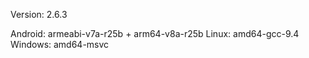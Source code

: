 Version: 2.6.3

Android: armeabi-v7a-r25b + arm64-v8a-r25b
Linux: amd64-gcc-9.4
Windows: amd64-msvc
